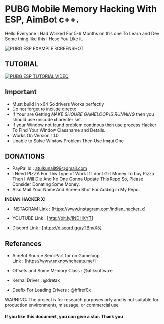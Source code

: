 # PUBG Mobile Memory Hacking With ESP, AimBot c++.
Hello Everyone I Had Worked For 5-6 Months on this one To Learn and Dev Some thing like this i Hope You Like it.

![PUBG ESP EXAMPLE SCREENSHOT](https://github.com/atulkunal999/pubg_mobile_memory_hacking/blob/main/images/RIXOT_WORKING.png)

## TUTORIAL

[![PUBG ESP TUTORIAL VIDEO](https://i3.ytimg.com/vi/MeQrg4i743s/default.jpg)](https://www.youtube.com/watch?v=MeQrg4i743s)

## Important
+ Must build In x64 So drivers Works perfectly
+ Do not forget to include directx
+ If Your are Getting *MAKE SHOURE GAMELOOP IS RUNNING* then you should use unicode charecter set.
+ If your Window not found problem continous then use process Hacker To Find Your Window Classname and Details. 
+ Works On Version 1.1.0
+ Unable to Solve Window Problem Then Use Imgui One 

## DONATIONS
+ PayPal Id : atulkunal999@gmail.com
+ I Need PIZZA For This Type of Work If I dont Get Money To buy Pizza Then I Will Die And No One Gonna Update This Repo So, Please Consider Donating Some Money.
+ Also Mail Your Name And Screen Shot For Adding in My Repo.

**INDIAN HACKER X!**
+ INSTAGRAM
Link : [https://www.instagram.com/indian_hacker_x]

+ YOUTUBE
Link : [http://bit.ly/INDHXYT]

+ Discord
Link : [https://discord.gg/yTBhvX5]

## Referances
+ AimBot Source Semi Part for on Gameloop   
Link : [https://www.unknowncheats.me/]

+ Offsets and Some Memory Class : @atiksoftware

+ Kernal Driver : @dretax

+ Dsefix For Loading Drivers : @hfiref0x

WARNING: The project is for research purposes only and is not suitable for production environments, misusage, or commercial use
#### If you like this document, you can give a star. Thank you
